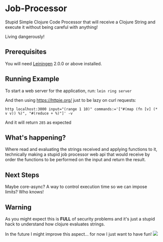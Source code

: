 # Job-Processor

Stupid Simple Clojure Code Processor that will receive a Clojure String and execute it without being careful with anything!

Living dangerously!

## Prerequisites

You will need [Leiningen][] 2.0.0 or above installed.

[leiningen]: https://github.com/technomancy/leiningen

## Running Example

To start a web server for the application, run:
 `lein ring server`

And then using https://httpie.org/ just to be lazy on curl requests:

`http localhost:3000 input="(range 1 10)" commands:='["#(map (fn [v] (* v v)) %)", "#(reduce + %)"]' -v`

And it will return `285` as expected
## What's happening?

Where read and evaluating the strings received and applying functions to it, technically making a stupid job processor web api that would receive by order the functions to be performed on the input and return the result.

## Next Steps

Maybe core-async? A way to control execution time so we can impose limits? Who knows!

## Warning
As you might expect this is **FULL** of security problems and it's just a stupid hack to understand how clojure evaluates strings.

In the future I might improve this aspect... for now I just want to have fun!
![](https://media.giphy.com/media/DYH297XiCS2Ck/giphy.gif)

